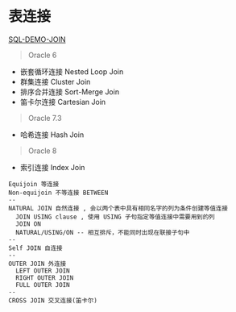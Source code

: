 # 表连接

[SQL-DEMO-JOIN](../../sql_demo/dev/join/join.sql)

> Oracle 6

- 嵌套循环连接 Nested Loop Join
- 群集连接 Cluster Join
- 排序合并连接 Sort-Merge Join
- 笛卡尔连接 Cartesian Join

> Oracle 7.3

- 哈希连接 Hash Join

> Oracle 8

- 索引连接 Index Join

```oracle
Equijoin 等连接
Non-equijoin 不等连接 BETWEEN
--
NATURAL JOIN 自然连接 , 会以两个表中具有相同名字的列为条件创建等值连接
  JOIN USING clause , 使用 USING 子句指定等值连接中需要用到的列
  JOIN ON
  NATURAL/USING/ON -- 相互排斥，不能同时出现在联接子句中
--
Self JOIN 自连接
--
OUTER JOIN 外连接
  LEFT OUTER JOIN
  RIGHT OUTER JOIN
  FULL OUTER JOIN
--
CROSS JOIN 交叉连接(笛卡尔)
```

